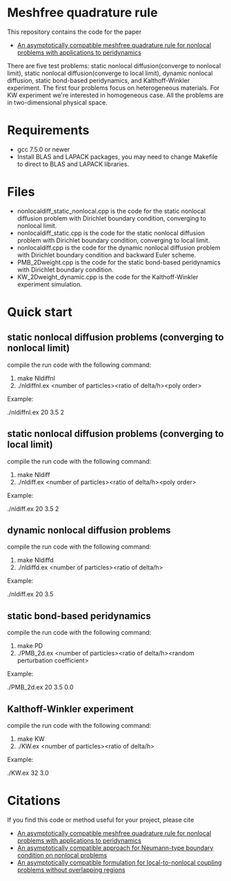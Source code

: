# Meshfree quadrature rule
This repository contains the code for the paper 

* [An asymptotically compatible meshfree quadrature rule for nonlocal problems with applications to peridynamics](https://www.sciencedirect.com/science/article/pii/S004578251830402X)

There are five test problems: static nonlocal diffusion(converge to nonlocal limit), static nonlocal diffusion(converge to local limit), dynamic nonlocal diffusion, static bond-based peridynamics, and Kalthoff-Winkler experiment. The first four problems focus on heterogeneous materials. For KW experiment we're interested in homogeneous case. All the problems are in two-dimensional physical space.

# Requirements
* gcc 7.5.0 or newer
* Install BLAS and LAPACK packages, you may need to change Makefile to direct to BLAS and LAPACK libraries.

# Files
* nonlocaldiff_static_nonlocal.cpp is the code for the static nonlocal diffusion problem with Dirichlet boundary condition, converging to nonlocal limit.
* nonlocaldiff_static.cpp is the code for the static nonlocal diffusion problem with Dirichlet boundary condition, converging to local limit. 
* nonlocaldiff.cpp is the code for the dynamic nonlocal diffusion problem with Dirichlet boundary condition and backward Euler scheme.
* PMB_2Dweight.cpp is the code for the static bond-based peridynamics with Dirichlet boundary condition.
* KW_2Dweight_dynamic.cpp is the code for the Kalthoff-Winkler experiment simulation.

# Quick start

## static nonlocal diffusion problems (converging to nonlocal limit)

compile the run code with the following command:

1. make Nldiffnl
2. ./nldiffnl.ex \<number of particles\>\<ratio of delta/h\>\<poly order\>

Example:

./nldiffnl.ex 20 3.5 2

## static nonlocal diffusion problems (converging to local limit)

compile the run code with the following command:

1. make Nldiff
2. ./nldiff.ex \<number of particles\>\<ratio of delta/h\>\<poly order\>

Example:

./nldiff.ex 20 3.5 2

## dynamic nonlocal diffusion problems

compile the run code with the following command:

1. make Nldiffd
2. ./nldiffd.ex \<number of particles\>\<ratio of delta/h\>

Example:

./nldiff.ex 20 3.5 

## static bond-based peridynamics

compile the run code with the following command:

1. make PD
2. ./PMB_2d.ex \<number of particles\>\<ratio of delta/h\>\<random perturbation coefficient\>

Example:

./PMB_2d.ex 20 3.5 0.0

## Kalthoff-Winkler experiment

compile the run code with the following command:

1. make KW
2. ./KW.ex \<number of particles\>\<ratio of delta/h\>

Example:

./KW.ex 32 3.0


# Citations

If you find this code or method useful for your project, please cite


* [An asymptotically compatible meshfree quadrature rule for nonlocal problems with applications to peridynamics](https://www.sciencedirect.com/science/article/pii/S004578251830402X)
* [An asymptotically compatible approach for Neumann-type boundary condition on nonlocal problems](https://www.esaim-m2an.org/articles/m2an/abs/2020/04/m2an190061/m2an190061.html)
* [An asymptotically compatible formulation for local-to-nonlocal coupling problems without overlapping regions](https://www.sciencedirect.com/science/article/pii/S004578252030222X)



